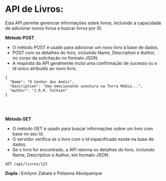 # API de Livros:

Esta API permite gerenciar informações sobre livros, incluindo a capacidade de adicionar novos livros e buscar livros por ID.

<b> Método POST </b>

- O método POST é usado para adicionar um novo livro à base de dados.
- POST com os detalhes do livro, incluindo Name, Description e Author, no corpo da solicitação no formato JSON.
- A resposta da API geralmente inclui uma confirmação de sucesso ou o Id único atribuído ao novo livro.

```
{
  "Name": "O Senhor dos Anéis",
  "Description": "Uma emocionante aventura na Terra Média...",
  "Author": "J.R.R. Tolkien"
}
```

<br>
<br>

<b> Método GET </b>

- O método GET é usado para buscar informações sobre um livro com base no seu Id.
- O servidor verifica se o livro com o Id especificado existe na base de dados.
- Se o livro for encontrado, a API retorna os detalhes do livro, incluindo Name, Description e Author, em formato JSON.

```
GET /api/livros/123
```

<b> Dupla : </b> Emilynn Zabala e Polianna Abulquerque
